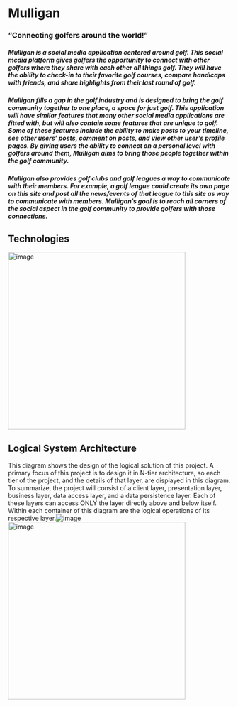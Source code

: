# Mulligan
### “Connecting golfers around the world!”
##### Mulligan is a social media application centered around golf. This social media platform gives golfers the opportunity to connect with other golfers where they share with each other all things golf. They will have the ability to check-in to their favorite golf courses, compare handicaps with friends, and share highlights from their last round of golf. 
##### Mulligan fills a gap in the golf industry and is designed to bring the golf community together to one place, a space for just golf. This application will have similar features that many other social media applications are fitted with, but will also contain some features that are unique to golf. Some of these features include the ability to make posts to your timeline, see other users’ posts, comment on posts, and view other user’s profile pages. By giving users the ability to connect on a personal level with golfers around them, Mulligan aims to bring those people together within the golf community.
##### Mulligan also provides golf clubs and golf leagues a way to communicate with their members. For example, a golf league could create its own page on this site and post all the news/events of that league to this site as way to communicate with members. Mulligan’s goal is to reach all corners of the social aspect in the golf community to provide golfers with those connections.

## Technologies
<img width="400" alt="image" src="https://user-images.githubusercontent.com/90354190/208188752-06f86598-74a3-415b-a754-7c91fd46268c.png">

## Logical System Architecture
This diagram shows the design of the logical solution of this project. A primary focus of this project is to design it in N-tier architecture, so each tier of the project, and the details of that layer, are displayed in this diagram. To summarize, the project will consist of a client layer, presentation layer, business layer, data access layer, and a data persistence layer. Each of these layers can access ONLY the layer directly above and below itself. Within each container of this diagram are the logical operations of its respective layer.![image](https://user-images.githubusercontent.com/90354190/208189138-b1753835-e4dc-4f76-a7d3-7e146744b4de.png)
<img width="400" alt="image" src="https://user-images.githubusercontent.com/90354190/208188601-e4251718-34f3-4998-8903-ccb20de9b20f.png">
